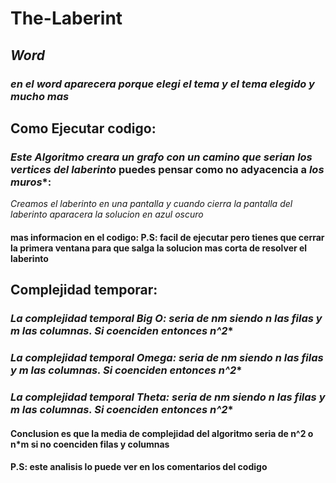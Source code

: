 # The-Laberint
## *Word*
### *en el word aparecera porque elegi el tema y el tema elegido y mucho mas*
## Como Ejecutar codigo:
### *Este Algoritmo creara un grafo con un camino que serian los vertices del laberinto* puedes pensar como no adyacencia a *los muros**:
*Creamos el laberinto en una pantalla y cuando cierra la pantalla del laberinto aparacera la solucion en azul oscuro*
#### **mas informacion en el codigo: P.S: facil de ejecutar pero tienes que cerrar la primera ventana para que salga la solucion mas corta de resolver el laberinto**
## **Complejidad temporar:**
### *La complejidad temporal Big O: *seria de n*m siendo n las filas y m las columnas. *Si coenciden entonces n^2***
### *La complejidad temporal Omega: *seria de n*m siendo n las filas y m las columnas. *Si coenciden entonces n^2***
### *La complejidad temporal Theta: *seria de n*m siendo n las filas y m las columnas. *Si coenciden entonces n^2***
#### **Conclusion es que la media de complejidad del algoritmo seria de n^2 o n*m si no coenciden filas y columnas** 
#### **P.S: este analisis lo puede ver en los comentarios del codigo**
